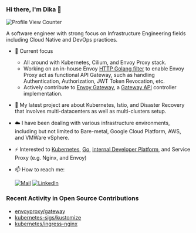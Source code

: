 ### Hi there, I'm Dika 👋

![Profile View Counter](https://komarev.com/ghpvc/?username=ardikabs)

A software engineer with strong focus on Infrastructure Engineering fields including Cloud Native and DevOps practices.

- :rocket: Current focus

  - All around with Kubernetes, Cilium, and Envoy Proxy stack.
  - Working on an in-house Envoy [HTTP Golang filter](https://www.envoyproxy.io/docs/envoy/latest/configuration/http/http_filters/golang_filter) to enable Envoy Proxy act as functional API Gateway, such as handling Authentication, Authorization, JWT Token Revocation, etc.
  - Actively contribute to [Envoy Gateway](https://github.com/envoyproxy/gateway), a [Gateway API](https://gateway-api.sigs.k8s.io/) controller implementation.
- :seedling: My latest project are about Kubernetes, Istio, and Disaster Recovery that involves multi-datacenters as well as multi-clusters setup.
- ☁️ I have been dealing with various infrastructure environments, including but not limited to Bare-metal, Google Cloud Platform, AWS, and VMWare vSphere.
- :zap: Interested to [Kubernetes](https://kubernetes.io), [Go](https://golang.org), [Internal Developer Platform](https://internaldeveloperplatform.org/), and Service Proxy (e.g. Nginx, and Envoy)
- 📫 How to reach me:

    [![Mail](https://img.shields.io/static/v1?label=%20&message=me@ardikabs.com&logo=gmail&style=flat&labelColor=white)](mailto:me@ardikabs.com)
    [![LinkedIn](https://img.shields.io/static/v1?label=%20&message=LinkedIn&color=blue&logo=LinkedIn&style=flat&labelColor=blue)](https://www.linkedin.com/in/ardikabs/)

### Recent Activity in Open Source Contributions

- [envoyproxy/gateway](https://github.com/envoyproxy/gateway/commits?author=ardikabs)
- [kubernetes-sigs/kustomize](https://github.com/kubernetes-sigs/kustomize/commits?author=ardikabs)
- [kubernetes/ingress-nginx](https://github.com/kubernetes/ingress-nginx/commits?author=ardikabs)
